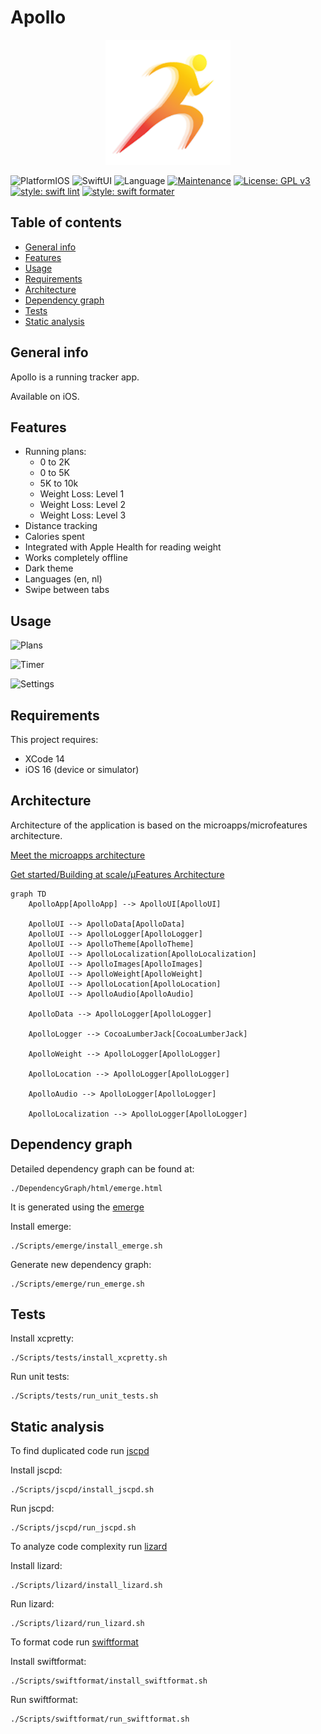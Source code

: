 # Apollo

<p align="center">
    <img src="./Assets/Logo.png" width="200" height="200">
</p>

![PlatformIOS](https://img.shields.io/badge/Platform-iOS-lightgrey)
![SwiftUI](https://img.shields.io/badge/Framework-SwiftUI-blue)
![Language](https://img.shields.io/badge/Language-Swift-blue)
[![Maintenance](https://img.shields.io/badge/Maintained%3F-yes-green.svg)](https://github.com/NikolaGrujic91/garden_planner_app/graphs/commit-activity)
[![License: GPL v3](https://img.shields.io/badge/License-GPLv3-blue.svg)](https://www.gnu.org/licenses/gpl-3.0)
[![style: swift lint](https://img.shields.io/badge/Lint-SwiftLint-B22C89)](https://github.com/lukepistrol/SwiftLintPlugin)
[![style: swift formater](https://img.shields.io/badge/Formater-SwiftFormat-B22C89)](https://github.com/nicklockwood/SwiftFormat)

## Table of contents

* [General info](#general-info)
* [Features](#features)
* [Usage](#usage)
* [Requirements](#requirements)
* [Architecture](#architecture)
* [Dependency graph](#dependency-graph)
* [Tests](#tests)
* [Static analysis](#static-analysis)

## General info

Apollo is a running tracker app.

Available on iOS.

## Features

* Running plans:
  * 0 to 2K
  * 0 to 5K
  * 5K to 10k
  * Weight Loss: Level 1
  * Weight Loss: Level 2
  * Weight Loss: Level 3
* Distance tracking
* Calories spent
* Integrated with Apple Health for reading weight
* Works completely offline
* Dark theme
* Languages (en, nl)
* Swipe between tabs

## Usage

![Plans](./Assets/ProductDetailsChart.mov.gif)

![Timer](./Assets/Search.mov.gif)

![Settings](./Assets/Settings.mov.gif)

## Requirements

This project requires:

* XCode 14
* iOS 16 (device or simulator)

## Architecture

Architecture of the application is based on the microapps/microfeatures architecture.

[Meet the microapps architecture](https://increment.com/mobile/microapps-architecture/)

[Get started/Building at scale/µFeatures Architecture](https://docs.tuist.io/tutorial/get-started)

```mermaid
graph TD
    ApolloApp[ApolloApp] --> ApolloUI[ApolloUI]
    
    ApolloUI --> ApolloData[ApolloData]
    ApolloUI --> ApolloLogger[ApolloLogger]
    ApolloUI --> ApolloTheme[ApolloTheme]
    ApolloUI --> ApolloLocalization[ApolloLocalization]
    ApolloUI --> ApolloImages[ApolloImages]
    ApolloUI --> ApolloWeight[ApolloWeight]
    ApolloUI --> ApolloLocation[ApolloLocation]
    ApolloUI --> ApolloAudio[ApolloAudio]

    ApolloData --> ApolloLogger[ApolloLogger]

    ApolloLogger --> CocoaLumberJack[CocoaLumberJack]

    ApolloWeight --> ApolloLogger[ApolloLogger]

    ApolloLocation --> ApolloLogger[ApolloLogger]

    ApolloAudio --> ApolloLogger[ApolloLogger]

    ApolloLocalization --> ApolloLogger[ApolloLogger]
```

## Dependency graph

Detailed dependency graph can be found at:

```text
./DependencyGraph/html/emerge.html
```

It is generated using the [emerge](https://github.com/glato/emerge)

Install emerge:

```shell
./Scripts/emerge/install_emerge.sh
```

Generate new dependency graph:

```shell
./Scripts/emerge/run_emerge.sh
```

## Tests

Install xcpretty:

```shell
./Scripts/tests/install_xcpretty.sh
```

Run unit tests:

```shell
./Scripts/tests/run_unit_tests.sh
```

## Static analysis

To find duplicated code run [jscpd](https://github.com/kucherenko/jscpd)

Install jscpd:

```shell
./Scripts/jscpd/install_jscpd.sh
```

Run jscpd:

```shell
./Scripts/jscpd/run_jscpd.sh
```

To analyze code complexity run [lizard](https://github.com/terryyin/lizard)

Install lizard:

```shell
./Scripts/lizard/install_lizard.sh
```

Run lizard:

```shell
./Scripts/lizard/run_lizard.sh
```

To format code  run [swiftformat](https://github.com/nicklockwood/SwiftFormat)

Install swiftformat:

```shell
./Scripts/swiftformat/install_swiftformat.sh
```

Run swiftformat:

```shell
./Scripts/swiftformat/run_swiftformat.sh
```

